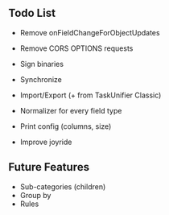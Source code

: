 ## Todo List

* Remove onFieldChangeForObjectUpdates
* Remove CORS OPTIONS requests

* Sign binaries
* Synchronize
* Import/Export (+ from TaskUnifier Classic)
* Normalizer for every field type
* Print config (columns, size)
* Improve joyride

## Future Features

* Sub-categories (children)
* Group by
* Rules